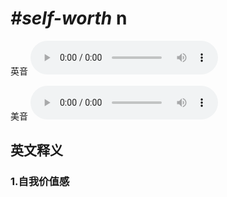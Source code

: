# ***\#self-worth*** n
英音
<audio src="./media/self-worth1_AAC.aac" controls="controls"></audio>

美音
<audio src="./media/self-worth2_AAC.aac" controls="controls"></audio>



  

英文释义
---
### 1.**自我价值感**  



